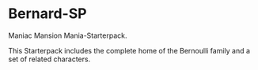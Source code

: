 Bernard-SP
==========

Maniac Mansion Mania-Starterpack.

This Starterpack includes the complete home of the Bernoulli family and a set of related characters.

